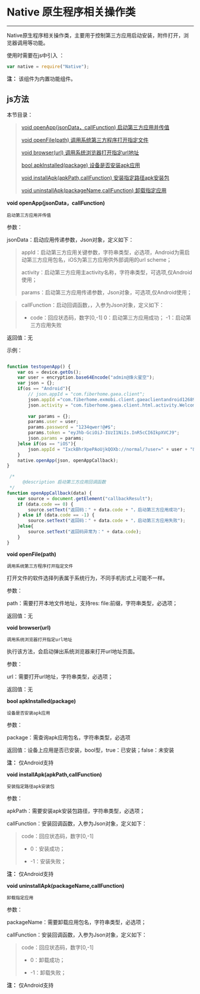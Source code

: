 # Native 原生程序相关操作类

----------

Native原生程序相关操作类，主要用于控制第三方应用启动安装，附件打开，浏览器调用等功能。


使用时需要在js中引入 ：

```javascript
var native = require("Native"); 
```

**注：** 该组件为内置功能组件。

<h2 id="cid_1">js方法</h2>  

本节目录：


> 
>[ void openApp(jsonData，callFunction)   启动第三方应用并传值 ](#ff_0)
> 
> [ void openFile(path)  调用系统第三方程序打开指定文件 ](#ff_1)
>
>[ void browser(url)   调用系统浏览器打开指定url地址  ](#ff_2)
>
> [bool apkInstalled(package)  设备是否安装apk应用 ](#ff_3)
> 
> [void installApk(apkPath,callFunction)   安装指定路径apk安装包  ](#ff_4)
> 
>[ void uninstallApk(packageName,callFunction)   卸载指定应用  ](#ff_5)
 



<span id="ff_0">**void openApp(jsonData，callFunction)**</span>  

<code>启动第三方应用并传值</code>  

参数：  

jsonData：启动应用传递参数，Json对象，定义如下：  

> appId：启动第三方应用关键参数，字符串类型，必选项，Android为需启动第三方应用包名，iOS为第三方应用供外部调用的url scheme；  
> 
> activity：启动第三方应用主activity名称，字符串类型，可选项,仅Android使用；  
> 
> params：启动第三方应用传递参数，Json对象，可选项,仅Android使用；
 
> callFunction：启动回调函数，，入参为Json对象，定义如下：  
> 
> - code：回应状态码，数字[0,-1]   0：启动第三方应用成功； -1：启动第三方应用失败

返回值：无

示例：

```javascript

function testopenApp() {
    var os = device.getOs();
    var user = encryption.base64Encode("admin@烽火星空");
    var json = {};
    if(os == "Android"){
        // json.appId = "com.fiberhome.gaea.client";
        json.appId ="com.fiberhome.exmobi.client.gaeaclientandroid126894";
        json.activity = "com.fiberhome.gaea.client.html.activity.WelcomActivity";
       
        var params = {};
        params.user = user;
        params.password = "1234qwer!@#$";
        params.token = "eyJhb-GciOiJ-IUzI1NiIs.InR5cCI6IkpXVCJ9";
        json.params = params;
    }else if(os == "iOS"){
        json.appId = "IxckBhrXpePAoUjkQOXb://normal/?user=" + user + "&password=1234qwer!@#$&token=eyJhb-GciOiJ-IUzI1NiIs.InR5cCI6IkpXVCJ9";
    }
    native.openApp(json, openAppCallback);
}

 /*
      @description 启动第三方应用回调函数
 */
function openAppCallback(data) {
    var source = document.getElement("callbackResult");
    if (data.code == 0) {
        source.setText("返回码：" + data.code + "，启动第三方应用成功");
    } else if (data.code == -1) {
        source.setText("返回码：" + data.code + "，启动第三方应用失败");
    }else{
        source.setText("返回码异常为：" + data.code);
    }  
}

```


<span id="ff_1">**void openFile(path)**</span>  

<code>调用系统第三方程序打开指定文件</code>

打开文件的软件选择列表属于系统行为，不同手机形式上可能不一样。

参数：  

path：需要打开本地文件地址，支持res: file:前缀，字符串类型，必选项；  

返回值：无





<span id="ff_2">**void browser(url)**</span>  

<code>调用系统浏览器打开指定url地址</code>   

执行该方法，会启动弹出系统浏览器来打开url地址页面。

参数：  

url：需要打开url地址，字符串类型，必选项；  

返回值：无





<span id="ff_3">**bool apkInstalled(package)**</span>  

<code>设备是否安装apk应用</code>  

参数：  

package：需查询apk应用包名，字符串类型，必选项  

返回值：设备上应用是否已安装，bool型，true：已安装；false：未安装  

**注：** 仅Android支持


<span id="ff_4">**void installApk(apkPath,callFunction)**</span>  

<code>安装指定路径apk安装包</code> 

参数：   

apkPath：需要安装apk安装包路径，字符串类型，必选项；

callFunction：安装回调函数，入参为Json对象，定义如下：  

> code：回应状态码，数字[0,-1]
> 
> -  0：安装成功；
> 
> - -1：安装失败；  

**注：** 仅Android支持  


<span id="ff_5">**void uninstallApk(packageName,callFunction)**</span>  

<code>卸载指定应用</code> 

参数：  

packageName：需要卸载应用包名，字符串类型，必选项；  

callFunction：安装回调函数，入参为Json对象，定义如下：  

> code：回应状态码，数字[0,-1]  
> 
> -  0：卸载成功； 
> 
> - -1：卸载失败；  

**注：** 仅Android支持